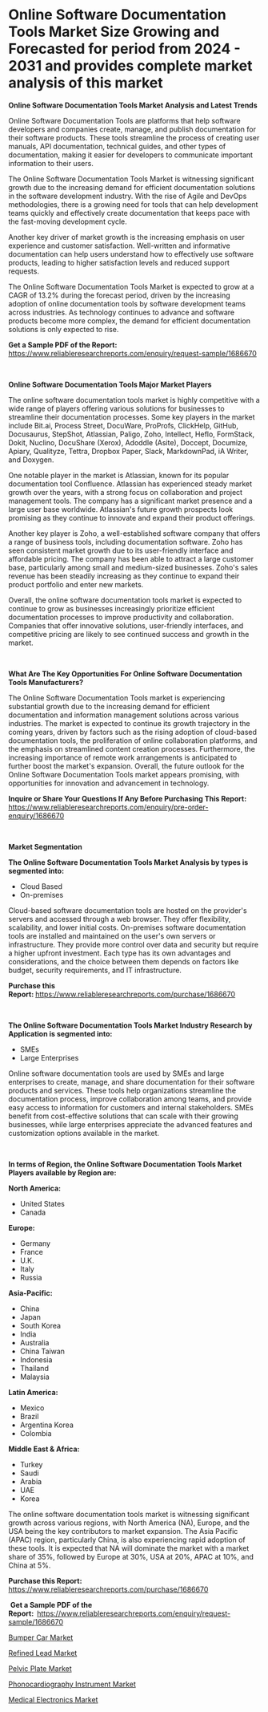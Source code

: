 <p><h1>Online Software Documentation Tools Market Size Growing and Forecasted for period from 2024 - 2031 and provides complete market analysis of this market</h1></p><p><strong>Online Software Documentation Tools Market Analysis and Latest Trends</strong></p>
<p><p>Online Software Documentation Tools are platforms that help software developers and companies create, manage, and publish documentation for their software products. These tools streamline the process of creating user manuals, API documentation, technical guides, and other types of documentation, making it easier for developers to communicate important information to their users.</p><p>The Online Software Documentation Tools Market is witnessing significant growth due to the increasing demand for efficient documentation solutions in the software development industry. With the rise of Agile and DevOps methodologies, there is a growing need for tools that can help development teams quickly and effectively create documentation that keeps pace with the fast-moving development cycle.</p><p>Another key driver of market growth is the increasing emphasis on user experience and customer satisfaction. Well-written and informative documentation can help users understand how to effectively use software products, leading to higher satisfaction levels and reduced support requests.</p><p>The Online Software Documentation Tools Market is expected to grow at a CAGR of 13.2% during the forecast period, driven by the increasing adoption of online documentation tools by software development teams across industries. As technology continues to advance and software products become more complex, the demand for efficient documentation solutions is only expected to rise.</p></p>
<p><strong>Get a Sample PDF of the Report:&nbsp;</strong> <a href="https://www.reliableresearchreports.com/enquiry/request-sample/1686670">https://www.reliableresearchreports.com/enquiry/request-sample/1686670</a></p>
<p>&nbsp;</p>
<p><strong>Online Software Documentation Tools Major Market Players</strong></p>
<p><p>The online software documentation tools market is highly competitive with a wide range of players offering various solutions for businesses to streamline their documentation processes. Some key players in the market include Bit.ai, Process Street, DocuWare, ProProfs, ClickHelp, GitHub, Docusaurus, StepShot, Atlassian, Paligo, Zoho, Intellect, Heflo, FormStack, Dokit, Nuclino, DocuShare (Xerox), Adoddle (Asite), Doccept, Documize, Apiary, Qualityze, Tettra, Dropbox Paper, Slack, MarkdownPad, iA Writer, and Doxygen.</p><p>One notable player in the market is Atlassian, known for its popular documentation tool Confluence. Atlassian has experienced steady market growth over the years, with a strong focus on collaboration and project management tools. The company has a significant market presence and a large user base worldwide. Atlassian's future growth prospects look promising as they continue to innovate and expand their product offerings.</p><p>Another key player is Zoho, a well-established software company that offers a range of business tools, including documentation software. Zoho has seen consistent market growth due to its user-friendly interface and affordable pricing. The company has been able to attract a large customer base, particularly among small and medium-sized businesses. Zoho's sales revenue has been steadily increasing as they continue to expand their product portfolio and enter new markets.</p><p>Overall, the online software documentation tools market is expected to continue to grow as businesses increasingly prioritize efficient documentation processes to improve productivity and collaboration. Companies that offer innovative solutions, user-friendly interfaces, and competitive pricing are likely to see continued success and growth in the market.</p></p>
<p>&nbsp;</p>
<p><strong>What Are The Key Opportunities For Online Software Documentation Tools Manufacturers?</strong></p>
<p><p>The Online Software Documentation Tools market is experiencing substantial growth due to the increasing demand for efficient documentation and information management solutions across various industries. The market is expected to continue its growth trajectory in the coming years, driven by factors such as the rising adoption of cloud-based documentation tools, the proliferation of online collaboration platforms, and the emphasis on streamlined content creation processes. Furthermore, the increasing importance of remote work arrangements is anticipated to further boost the market's expansion. Overall, the future outlook for the Online Software Documentation Tools market appears promising, with opportunities for innovation and advancement in technology.</p></p>
<p><strong>Inquire or Share Your Questions If Any Before Purchasing This Report:</strong> <a href="https://www.reliableresearchreports.com/enquiry/pre-order-enquiry/1686670">https://www.reliableresearchreports.com/enquiry/pre-order-enquiry/1686670</a></p>
<p>&nbsp;</p>
<p><strong>Market Segmentation</strong></p>
<p><strong>The Online Software Documentation Tools Market Analysis by types is segmented into:</strong></p>
<p><ul><li>Cloud Based</li><li>On-premises</li></ul></p>
<p><p>Cloud-based software documentation tools are hosted on the provider's servers and accessed through a web browser. They offer flexibility, scalability, and lower initial costs. On-premises software documentation tools are installed and maintained on the user's own servers or infrastructure. They provide more control over data and security but require a higher upfront investment. Each type has its own advantages and considerations, and the choice between them depends on factors like budget, security requirements, and IT infrastructure.</p></p>
<p><strong>Purchase this Report:&nbsp;</strong><a href="https://www.reliableresearchreports.com/purchase/1686670">https://www.reliableresearchreports.com/purchase/1686670</a></p>
<p>&nbsp;</p>
<p><strong>The Online Software Documentation Tools Market Industry Research by Application is segmented into:</strong></p>
<p><ul><li>SMEs</li><li>Large Enterprises</li></ul></p>
<p><p>Online software documentation tools are used by SMEs and large enterprises to create, manage, and share documentation for their software products and services. These tools help organizations streamline the documentation process, improve collaboration among teams, and provide easy access to information for customers and internal stakeholders. SMEs benefit from cost-effective solutions that can scale with their growing businesses, while large enterprises appreciate the advanced features and customization options available in the market.</p></p>
<p>&nbsp;</p>
<p><strong>In terms of Region, the Online Software Documentation Tools Market Players available by Region are:</strong></p>
<p>
    <p> <strong> North America: </strong>
        <ul>
            <li>United States</li>
            <li>Canada</li>
        </ul>
        </p> 
    <p> <strong> Europe: </strong>
        <ul>
            <li>Germany</li>
            <li>France</li>
            <li>U.K.</li>
            <li>Italy</li>
            <li>Russia</li>
        </ul>
        </p> 
    <p> <strong> Asia-Pacific: </strong>
        <ul>
            <li>China</li>
            <li>Japan</li>
            <li>South Korea</li>
            <li>India</li>
            <li>Australia</li>
            <li>China Taiwan</li>
            <li>Indonesia</li>
            <li>Thailand</li>
            <li>Malaysia</li>
        </ul>
        </p> 
    <p> <strong> Latin America: </strong>
        <ul>
            <li>Mexico</li>
            <li>Brazil</li>
            <li>Argentina Korea</li>
            <li>Colombia</li>
        </ul>
        </p> 
    <p> <strong> Middle East & Africa: </strong>
        <ul>
            <li>Turkey</li>
            <li>Saudi</li>
            <li>Arabia</li>
            <li>UAE</li>
            <li>Korea</li>
        </ul>
    </p>
    </p>
<p><p>The online software documentation tools market is witnessing significant growth across various regions, with North America (NA), Europe, and the USA being the key contributors to market expansion. The Asia Pacific (APAC) region, particularly China, is also experiencing rapid adoption of these tools. It is expected that NA will dominate the market with a market share of 35%, followed by Europe at 30%, USA at 20%, APAC at 10%, and China at 5%.</p></p>
<p><strong>Purchase this Report: </strong><a href="https://www.reliableresearchreports.com/purchase/1686670">https://www.reliableresearchreports.com/purchase/1686670</a></p>
<p>&nbsp;<strong>Get a Sample PDF of the Report:&nbsp;&nbsp;</strong><a href="https://www.reliableresearchreports.com/enquiry/request-sample/1686670">https://www.reliableresearchreports.com/enquiry/request-sample/1686670</a></p>
<p><strong></strong></p>
<p><p><a href="https://github.com/mohamedbakry57/Market-Research-Report-List-2/blob/main/bumper-car-market.md">Bumper Car Market</a></p><p><a href="https://github.com/juancolorado15/Market-Research-Report-List-1/blob/main/refined-lead-market.md">Refined Lead Market</a></p><p><a href="https://medium.com/@williecole1960/pelvic-plate-market-furnishes-information-on-market-share-market-trends-and-market-growth-2cea091ac5ed">Pelvic Plate Market</a></p><p><a href="https://medium.com/@williecole1960/phonocardiography-instrument-market-share-evolution-and-market-growth-trends-2024-2031-0d94cd35b60a">Phonocardiography Instrument Market</a></p><p><a href="https://medium.com/@williecole1960/medical-electronics-market-size-market-outlook-and-market-forecast-2024-to-2031-4863f42a08f3">Medical Electronics Market</a></p></p>
